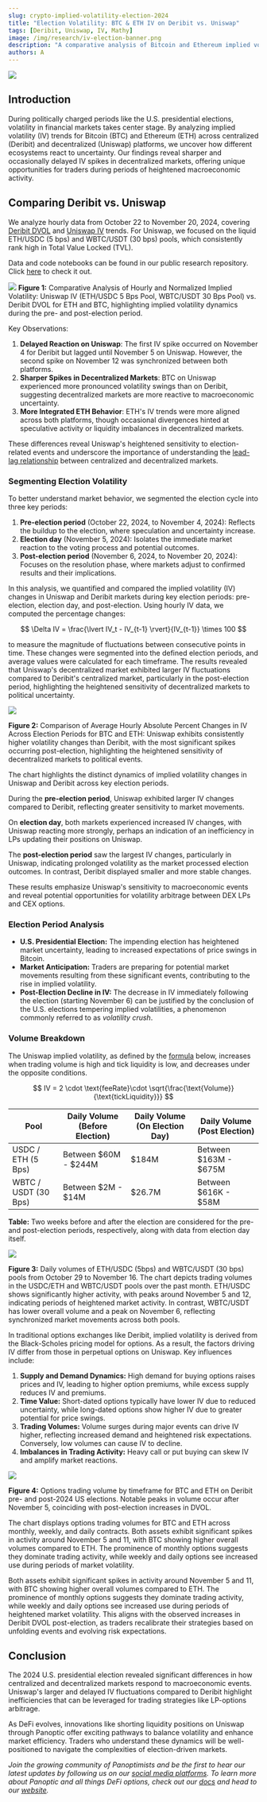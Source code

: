 ```yaml
---
slug: crypto-implied-volatility-election-2024
title: "Election Volatility: BTC & ETH IV on Deribit vs. Uniswap"
tags: [Deribit, Uniswap, IV, Mathy]
image: /img/research/iv-election-banner.png
description: "A comparative analysis of Bitcoin and Ethereum implied volatility on Deribit and Uniswap around the US 2024 presidential elections."
authors: A
---
```


![](./iv-election-banner.png)

## Introduction

During politically charged periods like the U.S. presidential elections, volatility in financial markets takes center stage. By analyzing implied volatility (IV) trends for Bitcoin (BTC) and Ethereum (ETH) across centralized (Deribit) and decentralized (Uniswap) platforms, we uncover how different ecosystems react to uncertainty. Our findings reveal sharper and occasionally delayed IV spikes in decentralized markets, offering unique opportunities for traders during periods of heightened macroeconomic activity.

## Comparing Deribit vs. Uniswap

We analyze hourly data from October 22 to November 20, 2024, covering [Deribit DVOL](/research/comparing-uniswap-deribit-implied-volatilities#explanation-of-dvol) and [Uniswap IV](/research/new-formulation-implied-volatility) trends. For Uniswap, we focused on the liquid ETH/USDC (5 bps) and WBTC/USDT (30 bps) pools, which consistently rank high in Total Value Locked (TVL).

Data and code notebooks can be found in our public research repository. Click [here](https://github.com/panoptic-labs/research/blob/main/_research-bites/20241203/iv_election.ipynb) to check it out.

![](./1.png)
**Figure 1:** Comparative Analysis of Hourly and Normalized Implied Volatility: Uniswap IV (ETH/USDC 5 Bps Pool, WBTC/USDT 30 Bps Pool) vs. Deribit DVOL for ETH and BTC, highlighting implied volatility dynamics during the pre- and post-election period.

Key Observations:
1. **Delayed Reaction on Uniswap**: The first IV spike occurred on November 4 for Deribit but lagged until November 5 on Uniswap. However, the second spike on November 12 was synchronized between both platforms.
2. **Sharper Spikes in Decentralized Markets**: BTC on Uniswap experienced more pronounced volatility swings than on Deribit, suggesting decentralized markets are more reactive to macroeconomic uncertainty.
3. **More Integrated ETH Behavior**: ETH's IV trends were more aligned across both platforms, though occasional divergences hinted at speculative activity or liquidity imbalances in decentralized markets.

These differences reveal Uniswap's heightened sensitivity to election-related events and underscore the importance of understanding the [lead-lag relationship](https://panoptic.xyz/research/comparing-uniswap-deribit-implied-volatilities#cross-correlation) between centralized and decentralized markets.

### Segmenting Election Volatility

To better understand market behavior, we segmented the election cycle into three key periods:
1. **Pre-election period** (October 22, 2024, to November 4, 2024): Reflects the buildup to the election, where speculation and uncertainty increase.  
2. **Election day** (November 5, 2024): Isolates the immediate market reaction to the voting process and potential outcomes.  
3. **Post-election period** (November 6, 2024, to November 20, 2024): Focuses on the resolution phase, where markets adjust to confirmed results and their implications.  

In this analysis, we quantified and compared the implied volatility (IV) changes in Uniswap and Deribit markets during key election periods: pre-election, election day, and post-election. Using hourly IV data, we computed the percentage changes:

$$
\Delta IV = \frac{\lvert IV_t - IV_{t-1} \rvert}{IV_{t-1}} \times 100
$$

to measure the magnitude of fluctuations between consecutive points in time. These changes were segmented into the defined election periods, and average values were calculated for each timeframe. The results revealed that Uniswap's decentralized market exhibited larger IV fluctuations compared to Deribit's centralized market, particularly in the post-election period, highlighting the heightened sensitivity of decentralized markets to political uncertainty.

![](./2.png)

**Figure 2:** Comparison of Average Hourly Absolute Percent Changes in IV Across Election Periods for BTC and ETH: Uniswap exhibits consistently higher volatility changes than Deribit, with the most significant spikes occurring post-election, highlighting the heightened sensitivity of decentralized markets to political events.

The chart highlights the distinct dynamics of implied volatility changes in Uniswap and Deribit across key election periods.

During the **pre-election period**, Uniswap exhibited larger IV changes compared to Deribit, reflecting greater sensitivity to market movements.

On **election day**, both markets experienced increased IV changes, with Uniswap reacting more strongly, perhaps an indication of an inefficiency in LPs updating their positions on Uniswap.

The **post-election period** saw the largest IV changes, particularly in Uniswap, indicating prolonged volatility as the market processed election outcomes. In contrast, Deribit displayed smaller and more stable changes.

These results emphasize Uniswap's sensitivity to macroeconomic events and reveal potential opportunities for volatility arbitrage between DEX LPs and CEX options.

### Election Period Analysis
- **U.S. Presidential Election:** The impending election has heightened market uncertainty, leading to increased expectations of price swings in Bitcoin.
- **Market Anticipation:** Traders are preparing for potential market movements resulting from these significant events, contributing to the rise in implied volatility.  
- **Post-Election Decline in IV:** The decrease in IV immediately following the election (starting November 6) can be justified by the conclusion of the U.S. elections tempering implied volatilities, a phenomenon commonly referred to as *volatility crush*.

### Volume Breakdown

The Uniswap implied volatility, as defined by the [formula](/research/new-formulation-implied-volatility) below, increases when trading volume is high and tick liquidity is low, and decreases under the opposite conditions.

$$
IV = 2 \cdot \text{feeRate}\cdot  \sqrt{\frac{\text{Volume}}{\text{tickLiquidity}}}
$$

| Pool                | Daily Volume (Before Election) | Daily Volume (On Election Day) | Daily Volume (Post Election)     |
|---------------------|--------------------------------|--------------------------------|----------------------------------|
| USDC / ETH (5 Bps)  | Between $60M - $244M                  | $184M                          | Between $163M - $675M                   |
| WBTC / USDT (30 Bps)| Between $2M - $14M                    | $26.7M                         | Between $616K - $58M                    |

**Table:** Two weeks before and after the election are considered for the pre- and post-election periods, respectively, along with data from election day itself.

![](./3.png)

**Figure 3:** Daily volumes of ETH/USDC (5bps) and WBTC/USDT (30 bps) pools from October 29 to November 16. The chart depicts trading volumes in the USDC/ETH and WBTC/USDT pools over the past month. ETH/USDC shows significantly higher activity, with peaks around November 5 and 12, indicating periods of heightened market activity. In contrast, WBTC/USDT has lower overall volume and a peak on November 6, reflecting synchronized market movements across both pools.

In traditional options exchanges like Deribit, implied volatility is derived from the Black-Scholes pricing model for options. As a result, the factors driving IV differ from those in perpetual options on Uniswap. Key influences include:

1. **Supply and Demand Dynamics:** High demand for buying options raises prices and IV, leading to higher option premiums, while excess supply reduces IV and premiums.
2. **Time Value:** Short-dated options typically have lower IV due to reduced uncertainty, while long-dated options show higher IV due to greater potential for price swings. 
3. **Trading Volumes:** Volume surges during major events can drive IV higher, reflecting increased demand and heightened risk expectations. Conversely, low volumes can cause IV to decline.
4. **Imbalances in Trading Activity:** Heavy call or put buying can skew IV and amplify market reactions.

![](./4.png)
 
**Figure 4:** Options trading volume by timeframe for BTC and ETH on Deribit pre- and post-2024 US elections. Notable peaks in volume occur after November 5, coinciding with post-election increases in DVOL.

The chart displays options trading volumes for BTC and ETH across monthly, weekly, and daily contracts. Both assets exhibit significant spikes in activity around November 5 and 11, with BTC showing higher overall volumes compared to ETH. The prominence of monthly options suggests they dominate trading activity, while weekly and daily options see increased use during periods of market volatility.


Both assets exhibit significant spikes in activity around November 5 and 11, with BTC showing higher overall volumes compared to ETH. The prominence of monthly options suggests they dominate trading activity, while weekly and daily options see increased use during periods of heightened market volatility. This aligns with the observed increases in Deribit DVOL post-election, as traders recalibrate their strategies based on unfolding events and evolving risk expectations.

## Conclusion

The 2024 U.S. presidential election revealed significant differences in how centralized and decentralized markets respond to macroeconomic events. Uniswap's larger and delayed IV fluctuations compared to Deribit highlight inefficiencies that can be leveraged for trading strategies like LP-options arbitrage.

As DeFi evolves, innovations like shorting liquidity positions on Uniswap through Panoptic offer exciting pathways to balance volatility and enhance market efficiency. Traders who understand these dynamics will be well-positioned to navigate the complexities of election-driven markets.

*Join the growing community of Panoptimists and be the first to hear our latest updates by following us on our [social media platforms](https://links.panoptic.xyz/all). To learn more about Panoptic and all things DeFi options, check out our [docs](https://panoptic.xyz/docs/intro) and head to our [website](https://panoptic.xyz/).*
